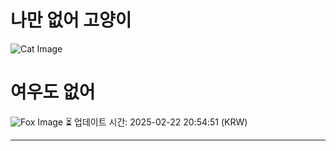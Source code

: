 
# 나만 없어 고양이

![Cat Image](https://cdn2.thecatapi.com/images/c4n.jpg)

# 여우도 없어
![Fox Image](https://randomfox.ca/images/84.jpg)
⏳ 업데이트 시간: 2025-02-22 20:54:51 (KRW)

---
